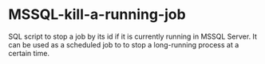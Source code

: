 # MSSQL-kill-a-running-job
 SQL script to stop a job by its id if it is currently running in MSSQL Server. It can be used as a scheduled job to to stop a long-running process at a certain time. 
